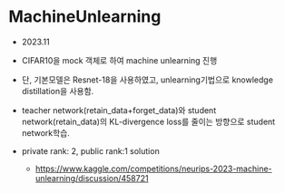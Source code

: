 # MachineUnlearning
- 2023.11
- CIFAR10을 mock 객체로 하여 machine unlearning 진행
- 단, 기본모델은 Resnet-18을 사용하였고, unlearning기법으로 knowledge distillation을 사용함.
- teacher network(retain_data+forget_data)와 student network(retain_data)의 KL-divergence loss를 줄이는 방향으로 student network학습.


- private rank: 2, public rank:1  solution
  - https://www.kaggle.com/competitions/neurips-2023-machine-unlearning/discussion/458721

